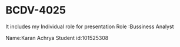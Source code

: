 # BCDV-4025
It includes my Individual role for presentation
Role :Bussiness Analyst

Name:Karan Achrya 
Student id:101525308
